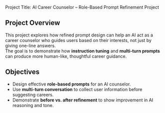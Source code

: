 Project Title: AI Career Counselor – Role-Based Prompt Refinement Project
## Project Overview
This project explores how refined prompt design can help an AI act as a career counselor who guides users based on their interests, not just by giving one-line answers.  
The goal is to demonstrate how **instruction tuning** and **multi-turn prompts** can produce more human-like, thoughtful career guidance.

## Objectives
- Design effective **role-based prompts** for an AI counselor.
- Use **multi-turn conversation** to collect user information before suggesting careers.
- Demonstrate **before vs. after refinement** to show improvement in AI reasoning and tone.
